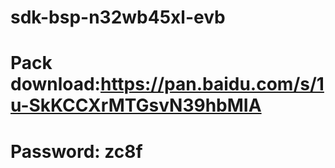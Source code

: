 # sdk-bsp-n32wb45xl-evb
# Pack download:https://pan.baidu.com/s/1u-SkKCCXrMTGsvN39hbMIA          
# Password: zc8f 